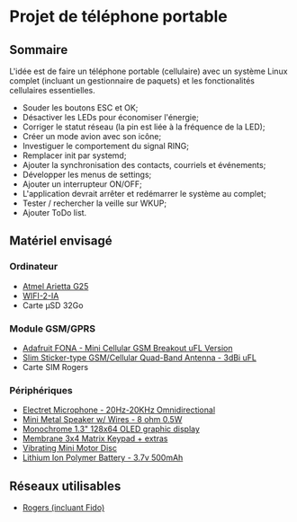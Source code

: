 # Projet de téléphone portable

## Sommaire

L'idée est de faire un téléphone portable (cellulaire) avec un système Linux complet (incluant un gestionnaire de paquets) et les fonctionalités cellulaires essentielles.

- Souder les boutons ESC et OK;
- Désactiver les LEDs pour économiser l'énergie;
- Corriger le statut réseau (la pin est liée à la fréquence de la LED);
- Créer un mode avion avec son icône;
- Investiguer le comportement du signal RING;
- Remplacer init par systemd;
- Ajouter la synchronisation des contacts, courriels et événements;
- Développer les menus de settings;
- Ajouter un interrupteur ON/OFF;
- L'application devrait arrêter et redémarrer le système au complet;
- Tester / rechercher la veille sur WKUP;
- Ajouter ToDo list.

## Matériel envisagé

### Ordinateur

- [Atmel Arietta G25](http://www.acmesystems.it/arietta)
- [WIFI-2-IA](http://www.acmesystems.it/WIFI-2)
- Carte µSD 32Go

### Module GSM/GPRS

- [Adafruit FONA - Mini Cellular GSM Breakout uFL Version](http://www.adafruit.com/products/1946)
- [Slim Sticker-type GSM/Cellular Quad-Band Antenna - 3dBi uFL](http://www.adafruit.com/products/1991)
- Carte SIM Rogers

### Périphériques
- [Electret Microphone - 20Hz-20KHz Omnidirectional](https://www.adafruit.com/product/1064)
- [Mini Metal Speaker w/ Wires - 8 ohm 0.5W](https://www.adafruit.com/product/1890)
- [Monochrome 1.3" 128x64 OLED graphic display](http://www.adafruit.com/products/938)
- [Membrane 3x4 Matrix Keypad + extras](http://www.adafruit.com/products/419)
- [Vibrating Mini Motor Disc](https://www.adafruit.com/product/1201)
- [Lithium Ion Polymer Battery - 3.7v 500mAh](http://www.adafruit.com/products/1578)

## Réseaux utilisables

- [Rogers (incluant Fido)](http://en.wikipedia.org/wiki/List_of_mobile_network_operators_of_the_Americas#Canada)

